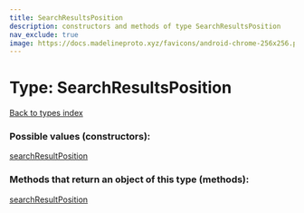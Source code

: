 ```yaml
---
title: SearchResultsPosition
description: constructors and methods of type SearchResultsPosition
nav_exclude: true
image: https://docs.madelineproto.xyz/favicons/android-chrome-256x256.png
---
```

# Type: SearchResultsPosition
[Back to types index](index.html)



### Possible values (constructors):

[searchResultPosition](/API_docs/constructors/searchResultPosition.html)  



### Methods that return an object of this type (methods):



[searchResultPosition](/API_docs/constructors/searchResultPosition.html)  


